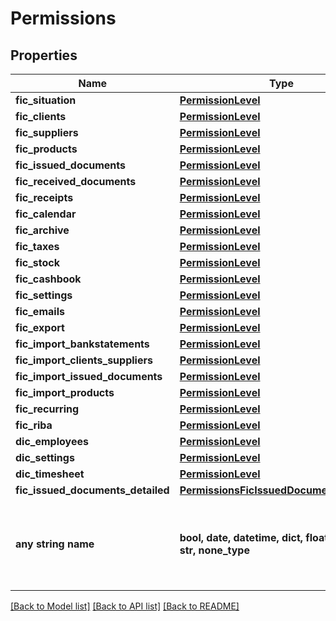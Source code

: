 # Permissions



## Properties
Name | Type | Description | Notes
------------ | ------------- | ------------- | -------------
**fic_situation** | [**PermissionLevel**](PermissionLevel.md) |  | [optional] 
**fic_clients** | [**PermissionLevel**](PermissionLevel.md) |  | [optional] 
**fic_suppliers** | [**PermissionLevel**](PermissionLevel.md) |  | [optional] 
**fic_products** | [**PermissionLevel**](PermissionLevel.md) |  | [optional] 
**fic_issued_documents** | [**PermissionLevel**](PermissionLevel.md) |  | [optional] 
**fic_received_documents** | [**PermissionLevel**](PermissionLevel.md) |  | [optional] 
**fic_receipts** | [**PermissionLevel**](PermissionLevel.md) |  | [optional] 
**fic_calendar** | [**PermissionLevel**](PermissionLevel.md) |  | [optional] 
**fic_archive** | [**PermissionLevel**](PermissionLevel.md) |  | [optional] 
**fic_taxes** | [**PermissionLevel**](PermissionLevel.md) |  | [optional] 
**fic_stock** | [**PermissionLevel**](PermissionLevel.md) |  | [optional] 
**fic_cashbook** | [**PermissionLevel**](PermissionLevel.md) |  | [optional] 
**fic_settings** | [**PermissionLevel**](PermissionLevel.md) |  | [optional] 
**fic_emails** | [**PermissionLevel**](PermissionLevel.md) |  | [optional] 
**fic_export** | [**PermissionLevel**](PermissionLevel.md) |  | [optional] 
**fic_import_bankstatements** | [**PermissionLevel**](PermissionLevel.md) |  | [optional] 
**fic_import_clients_suppliers** | [**PermissionLevel**](PermissionLevel.md) |  | [optional] 
**fic_import_issued_documents** | [**PermissionLevel**](PermissionLevel.md) |  | [optional] 
**fic_import_products** | [**PermissionLevel**](PermissionLevel.md) |  | [optional] 
**fic_recurring** | [**PermissionLevel**](PermissionLevel.md) |  | [optional] 
**fic_riba** | [**PermissionLevel**](PermissionLevel.md) |  | [optional] 
**dic_employees** | [**PermissionLevel**](PermissionLevel.md) |  | [optional] 
**dic_settings** | [**PermissionLevel**](PermissionLevel.md) |  | [optional] 
**dic_timesheet** | [**PermissionLevel**](PermissionLevel.md) |  | [optional] 
**fic_issued_documents_detailed** | [**PermissionsFicIssuedDocumentsDetailed**](PermissionsFicIssuedDocumentsDetailed.md) |  | [optional] 
**any string name** | **bool, date, datetime, dict, float, int, list, str, none_type** | any string name can be used but the value must be the correct type | [optional]

[[Back to Model list]](../README.md#documentation-for-models) [[Back to API list]](../README.md#documentation-for-api-endpoints) [[Back to README]](../README.md)


